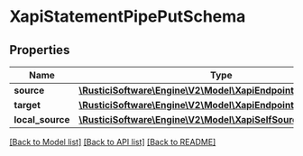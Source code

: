 # XapiStatementPipePutSchema

## Properties
Name | Type | Description | Notes
------------ | ------------- | ------------- | -------------
**source** | [**\RusticiSoftware\Engine\V2\Model\XapiEndpointSchema**](XapiEndpointSchema.md) |  | [optional] 
**target** | [**\RusticiSoftware\Engine\V2\Model\XapiEndpointSchema**](XapiEndpointSchema.md) |  | [optional] 
**local_source** | [**\RusticiSoftware\Engine\V2\Model\XapiSelfSourcedPipeSchema**](XapiSelfSourcedPipeSchema.md) |  | [optional] 

[[Back to Model list]](../README.md#documentation-for-models) [[Back to API list]](../README.md#documentation-for-api-endpoints) [[Back to README]](../README.md)


